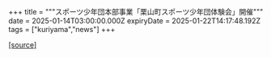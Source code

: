 +++
title = """スポーツ少年団本部事業「栗山町スポーツ少年団体験会」開催"""
date = 2025-01-14T03:00:00.000Z
expiryDate = 2025-01-22T14:17:48.192Z
tags = ["kuriyama","news"]
+++


[[source]](https://www.town.kuriyama.hokkaido.jp/soshiki/55/29801.html)
